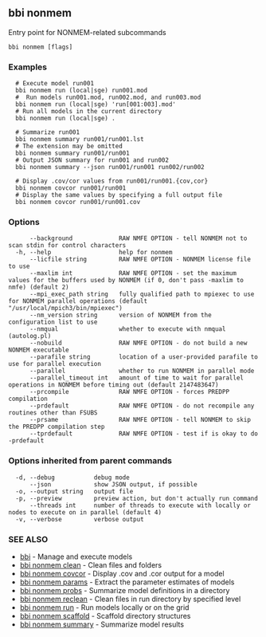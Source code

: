 ## bbi nonmem

Entry point for NONMEM-related subcommands

```
bbi nonmem [flags]
```

### Examples

```
  # Execute model run001
  bbi nonmem run (local|sge) run001.mod
  #  Run models run001.mod, run002.mod, and run003.mod
  bbi nonmem run (local|sge) 'run[001:003].mod'
  # Run all models in the current directory
  bbi nonmem run (local|sge) .

  # Summarize run001
  bbi nonmem summary run001/run001.lst
  # The extension may be omitted
  bbi nonmem summary run001/run001
  # Output JSON summary for run001 and run002
  bbi nonmem summary --json run001/run001 run002/run002

  # Display .cov/cor values from run001/run001.{cov,cor}
  bbi nonmem covcor run001/run001
  # Display the same values by specifying a full output file
  bbi nonmem covcor run001/run001.cov

```

### Options

```
      --background             RAW NMFE OPTION - tell NONMEM not to scan stdin for control characters
  -h, --help                   help for nonmem
      --licfile string         RAW NMFE OPTION - NONMEM license file to use
      --maxlim int             RAW NMFE OPTION - set the maximum values for the buffers used by NONMEM (if 0, don't pass -maxlim to nmfe) (default 2)
      --mpi_exec_path string   fully qualified path to mpiexec to use for NONMEM parallel operations (default "/usr/local/mpich3/bin/mpiexec")
      --nm_version string      version of NONMEM from the configuration list to use
      --nmqual                 whether to execute with nmqual (autolog.pl)
      --nobuild                RAW NMFE OPTION - do not build a new NONMEM executable
      --parafile string        location of a user-provided parafile to use for parallel execution
      --parallel               whether to run NONMEM in parallel mode
      --parallel_timeout int   amount of time to wait for parallel operations in NONMEM before timing out (default 2147483647)
      --prcompile              RAW NMFE OPTION - forces PREDPP compilation
      --prdefault              RAW NMFE OPTION - do not recompile any routines other than FSUBS
      --prsame                 RAW NMFE OPTION - tell NONMEM to skip the PREDPP compilation step
      --tprdefault             RAW NMFE OPTION - test if is okay to do -prdefault
```

### Options inherited from parent commands

```
  -d, --debug           debug mode
      --json            show JSON output, if possible
  -o, --output string   output file
  -p, --preview         preview action, but don't actually run command
      --threads int     number of threads to execute with locally or nodes to execute on in parallel (default 4)
  -v, --verbose         verbose output
```

### SEE ALSO

* [bbi](bbi.md)	 - Manage and execute models
* [bbi nonmem clean](bbi_nonmem_clean.md)	 - Clean files and folders
* [bbi nonmem covcor](bbi_nonmem_covcor.md)	 - Display .cov and .cor output for a model
* [bbi nonmem params](bbi_nonmem_params.md)	 - Extract the parameter estimates of models
* [bbi nonmem probs](bbi_nonmem_probs.md)	 - Summarize model definitions in a directory
* [bbi nonmem reclean](bbi_nonmem_reclean.md)	 - Clean files in run directory by specified level
* [bbi nonmem run](bbi_nonmem_run.md)	 - Run models locally or on the grid
* [bbi nonmem scaffold](bbi_nonmem_scaffold.md)	 - Scaffold directory structures
* [bbi nonmem summary](bbi_nonmem_summary.md)	 - Summarize model results

